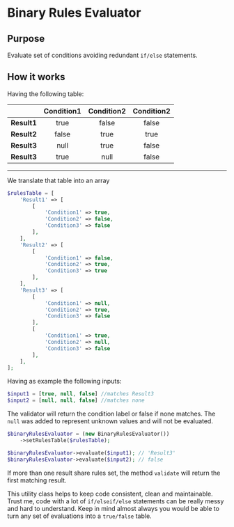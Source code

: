 # Binary Rules Evaluator

## Purpose
Evaluate set of conditions avoiding redundant `if/else` statements.

## How it works
Having the following table:

|              | Condition1 | Condition2 | Condition2 |
|:-------------|:----------:|:----------:|:----------:|
| **Result1**  |    true    |   false    |   false    |
| **Result2**  |   false    |    true    |    true    |
| **Result3**  |    null    |    true    |   false    |
| **Result3**  |    true    |    null    |   false    |
 -------------------------------------------------------

We translate that table into an array
```php
$rulesTable = [
    'Result1' => [
        [
            'Condition1' => true,
            'Condition2' => false,
            'Condition3' => false
        ],
    ],
    'Result2' => [
        [
            'Condition1' => false,
            'Condition2' => true,
            'Condition3' => true
        ],
    ],
    'Result3' => [
        [
            'Condition1' => null,
            'Condition2' => true,
            'Condition3' => false
        ],
        [
            'Condition1' => true,
            'Condition2' => null,
            'Condition3' => false
        ],
    ],
];
```
Having as example the following inputs:
```php
$input1 = [true, null, false] //matches Result3
$input2 = [null, null, false] //matches none
```
The validator will return the condition label or false if
none matches. The `null` was added to represent unknown values
and will not be evaluated.

```php
$binaryRulesEvaluator = (new BinaryRulesEvaluator())
    ->setRulesTable($rulesTable);

$binaryRulesEvaluator->evaluate($input1); // 'Result3'
$binaryRulesEvaluator->evaluate($input2); // false
```

If more than one result share rules set, the method `validate`
will return the first matching result.

This utility class helps to keep code consistent, clean and maintainable.
Trust me, code with a lot of `if/elseif/else` statements can be
really messy and hard to understand.
Keep in mind almost always you would be able to turn any set of evaluations into a 
`true/false` table.
